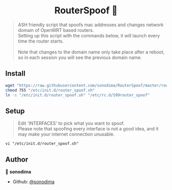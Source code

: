 <h1 align="center">RouterSpoof 📡</h1>
<p>
</p>

> ASH friendly script that spoofs mac addresses and changes network domain of OpenWRT based routers.<br>Setting up this script with the commands below, it will launch every time the router starts.<br><br>Note that changes to the domain name only take place after a reboot, so in each session you will see the previous domain name.

## Install

```sh
wget "https://raw.githubusercontent.com/sonodima/RouterSpoof/master/router_spoof.sh" -O "/etc/init.d/router_spoof.sh"
chmod 755 "/etc/init.d/router_spoof.sh"
ln -s "/etc/init.d/router_spoof.sh" "/etc/rc.d/S99router_spoof"
```

## Setup

> Edit 'INTERFACES' to pick what you want to spoof.<br>Please note that spoofing every interface is not a good idea, and it may make your internet connection unusable.
```
vi "/etc/init.d/router_spoof.sh"
```

## Author

👤 **sonodima**

* Github: [@sonodima](https://github.com/sonodima)
